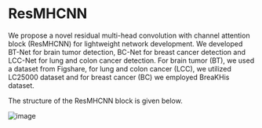 # ResMHCNN
We propose a novel residual multi-head convolution with channel attention block (ResMHCNN) for lightweight network development. We developed BT-Net for brain tumor detection, BC-Net for breast cancer detection and LCC-Net for lung and colon cancer detection. For brain tumor (BT), we used a dataset from Figshare, for lung and colon cancer (LCC), we utilized LC25000 dataset and for breast cancer (BC) we employed BreaKHis dataset. 


The structure of the ResMHCNN block is given below. 

![image](https://github.com/user-attachments/assets/9507f8f2-7197-4df1-ba2f-4c89c7980c04)



